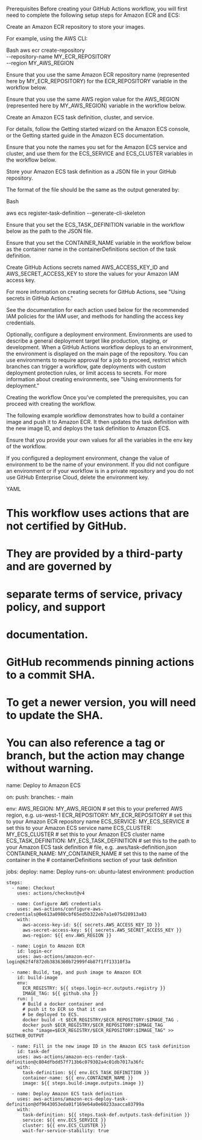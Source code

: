 Prerequisites
Before creating your GitHub Actions workflow, you will first need to complete the following setup steps for Amazon ECR and ECS:

Create an Amazon ECR repository to store your images.

For example, using the AWS CLI:

Bash
aws ecr create-repository \
    --repository-name MY_ECR_REPOSITORY \
    --region MY_AWS_REGION

Ensure that you use the same Amazon ECR repository name (represented here by MY_ECR_REPOSITORY) for the ECR_REPOSITORY variable in the workflow below.

Ensure that you use the same AWS region value for the AWS_REGION (represented here by MY_AWS_REGION) variable in the workflow below.

Create an Amazon ECS task definition, cluster, and service.

For details, follow the Getting started wizard on the Amazon ECS console, or the Getting started guide in the Amazon ECS documentation.

Ensure that you note the names you set for the Amazon ECS service and cluster, and use them for the ECS_SERVICE and ECS_CLUSTER variables in the workflow below.

Store your Amazon ECS task definition as a JSON file in your GitHub repository.

The format of the file should be the same as the output generated by:

Bash

aws ecs register-task-definition --generate-cli-skeleton

Ensure that you set the ECS_TASK_DEFINITION variable in the workflow below as the path to the JSON file.

Ensure that you set the CONTAINER_NAME variable in the workflow below as the container name in the containerDefinitions section of the task definition.

Create GitHub Actions secrets named AWS_ACCESS_KEY_ID and AWS_SECRET_ACCESS_KEY to store the values for your Amazon IAM access key.

For more information on creating secrets for GitHub Actions, see "Using secrets in GitHub Actions."

See the documentation for each action used below for the recommended IAM policies for the IAM user, and methods for handling the access key credentials.

Optionally, configure a deployment environment. Environments are used to describe a general deployment target like production, staging, or development. When a GitHub Actions workflow deploys to an environment, the environment is displayed on the main page of the repository. You can use environments to require approval for a job to proceed, restrict which branches can trigger a workflow, gate deployments with custom deployment protection rules, or limit access to secrets. For more information about creating environments, see "Using environments for deployment."

Creating the workflow
Once you've completed the prerequisites, you can proceed with creating the workflow.

The following example workflow demonstrates how to build a container image and push it to Amazon ECR. It then updates the task definition with the new image ID, and deploys the task definition to Amazon ECS.

Ensure that you provide your own values for all the variables in the env key of the workflow.

If you configured a deployment environment, change the value of environment to be the name of your environment. If you did not configure an environment or if your workflow is in a private repository and you do not use GitHub Enterprise Cloud, delete the environment key.

YAML
# This workflow uses actions that are not certified by GitHub.
# They are provided by a third-party and are governed by
# separate terms of service, privacy policy, and support
# documentation.

# GitHub recommends pinning actions to a commit SHA.
# To get a newer version, you will need to update the SHA.
# You can also reference a tag or branch, but the action may change without warning.

name: Deploy to Amazon ECS

on:
  push:
    branches:
      - main

env:
  AWS_REGION: MY_AWS_REGION                   # set this to your preferred AWS region, e.g. us-west-1
  ECR_REPOSITORY: MY_ECR_REPOSITORY           # set this to your Amazon ECR repository name
  ECS_SERVICE: MY_ECS_SERVICE                 # set this to your Amazon ECS service name
  ECS_CLUSTER: MY_ECS_CLUSTER                 # set this to your Amazon ECS cluster name
  ECS_TASK_DEFINITION: MY_ECS_TASK_DEFINITION # set this to the path to your Amazon ECS task definition
                                               # file, e.g. .aws/task-definition.json
  CONTAINER_NAME: MY_CONTAINER_NAME           # set this to the name of the container in the
                                               # containerDefinitions section of your task definition

jobs:
  deploy:
    name: Deploy
    runs-on: ubuntu-latest
    environment: production

    steps:
      - name: Checkout
        uses: actions/checkout@v4

      - name: Configure AWS credentials
        uses: aws-actions/configure-aws-credentials@0e613a0980cbf65ed5b322eb7a1e075d28913a83
        with:
          aws-access-key-id: ${{ secrets.AWS_ACCESS_KEY_ID }}
          aws-secret-access-key: ${{ secrets.AWS_SECRET_ACCESS_KEY }}
          aws-region: ${{ env.AWS_REGION }}

      - name: Login to Amazon ECR
        id: login-ecr
        uses: aws-actions/amazon-ecr-login@62f4f872db3836360b72999f4b87f1ff13310f3a

      - name: Build, tag, and push image to Amazon ECR
        id: build-image
        env:
          ECR_REGISTRY: ${{ steps.login-ecr.outputs.registry }}
          IMAGE_TAG: ${{ github.sha }}
        run: |
          # Build a docker container and
          # push it to ECR so that it can
          # be deployed to ECS.
          docker build -t $ECR_REGISTRY/$ECR_REPOSITORY:$IMAGE_TAG .
          docker push $ECR_REGISTRY/$ECR_REPOSITORY:$IMAGE_TAG
          echo "image=$ECR_REGISTRY/$ECR_REPOSITORY:$IMAGE_TAG" >> $GITHUB_OUTPUT

      - name: Fill in the new image ID in the Amazon ECS task definition
        id: task-def
        uses: aws-actions/amazon-ecs-render-task-definition@c804dfbdd57f713b6c079302a4c01db7017a36fc
        with:
          task-definition: ${{ env.ECS_TASK_DEFINITION }}
          container-name: ${{ env.CONTAINER_NAME }}
          image: ${{ steps.build-image.outputs.image }}

      - name: Deploy Amazon ECS task definition
        uses: aws-actions/amazon-ecs-deploy-task-definition@df9643053eda01f169e64a0e60233aacca83799a
        with:
          task-definition: ${{ steps.task-def.outputs.task-definition }}
          service: ${{ env.ECS_SERVICE }}
          cluster: ${{ env.ECS_CLUSTER }}
          wait-for-service-stability: true
